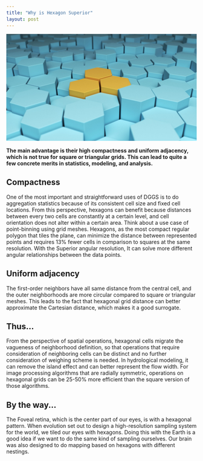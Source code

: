 ```yaml
---
title: "Why is Hexagon Superior"
layout: post
---
```

![hex](/assets/img/20230130/hex.jpg)

**The main advantage is their high compactness and uniform adjacency, which is not true for square or triangular grids. This can lead to quite a few concrete merits in statistics, modeling, and analysis.**

## Compactness
One of the most important and straightforward uses of DGGS is to do aggregation statistics because of its consistent cell size and fixed cell locations. From this perspective, hexagons can benefit because distances between every two cells are constantly at a certain level, and cell orientation does not alter within a certain area. Think about a use case of point-binning using grid meshes. Hexagons, as the most compact regular polygon that tiles the plane, can minimize the distance between represented points and requires 13% fewer cells in comparison to squares at the same resolution. With the Superior angular resolution, It can solve more different angular relationships between the data points. 

## Uniform adjacency
The first-order neighbors have all same distance from the central cell, and the outer neighborhoods are more circular compared to square or triangular meshes. This leads to the fact that hexagonal grid distance can better approximate the Cartesian distance, which makes it a good surrogate. 

## Thus...
From the perspective of spatial operations, hexagonal cells migrate the vagueness of neighborhood definition, so that operations that require consideration of neighboring cells can be distinct and no further consideration of weighing scheme is needed. In hydrological modeling, it can remove the island effect and can better represent the flow width. For image processing algorithms that are radially symmetric, operations on hexagonal grids can be 25-50% more efficient than the square version of those algorithms. 

## By the way...
The Foveal retina, which is the center part of our eyes, is with a hexagonal pattern. When evolution set out to design a high-resolution sampling system for the world, we tiled our eyes with hexagons. Doing this with the Earth is a good idea if we want to do the same kind of sampling ourselves. Our brain was also designed to do mapping based on hexagons with different nestings.
